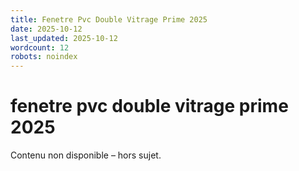 ```yaml
---
title: Fenetre Pvc Double Vitrage Prime 2025
date: 2025-10-12
last_updated: 2025-10-12
wordcount: 12
robots: noindex
---
```


# fenetre pvc double vitrage prime 2025

Contenu non disponible – hors sujet.